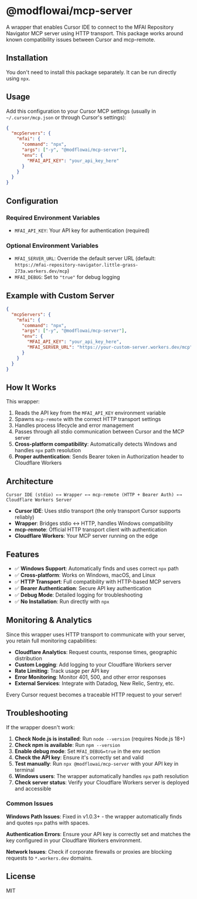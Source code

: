 # @modflowai/mcp-server

A wrapper that enables Cursor IDE to connect to the MFAI Repository Navigator MCP server using HTTP transport. This package works around known compatibility issues between Cursor and mcp-remote.

## Installation

You don't need to install this package separately. It can be run directly using `npx`.

## Usage

Add this configuration to your Cursor MCP settings (usually in `~/.cursor/mcp.json` or through Cursor's settings):

```json
{
  "mcpServers": {
    "mfai": {
      "command": "npx",
      "args": ["-y", "@modflowai/mcp-server"],
      "env": {
        "MFAI_API_KEY": "your_api_key_here"
      }
    }
  }
}
```

## Configuration

### Required Environment Variables

- `MFAI_API_KEY`: Your API key for authentication (required)

### Optional Environment Variables

- `MFAI_SERVER_URL`: Override the default server URL (default: `https://mfai-repository-navigator.little-grass-273a.workers.dev/mcp`)
- `MFAI_DEBUG`: Set to `"true"` for debug logging

## Example with Custom Server

```json
{
  "mcpServers": {
    "mfai": {
      "command": "npx",
      "args": ["-y", "@modflowai/mcp-server"],
      "env": {
        "MFAI_API_KEY": "your_api_key_here",
        "MFAI_SERVER_URL": "https://your-custom-server.workers.dev/mcp"
      }
    }
  }
}
```

## How It Works

This wrapper:
1. Reads the API key from the `MFAI_API_KEY` environment variable
2. Spawns `mcp-remote` with the correct HTTP transport settings
3. Handles process lifecycle and error management
4. Passes through all stdio communication between Cursor and the MCP server
5. **Cross-platform compatibility**: Automatically detects Windows and handles `npx` path resolution
6. **Proper authentication**: Sends Bearer token in Authorization header to Cloudflare Workers

## Architecture

```
Cursor IDE (stdio) ←→ Wrapper ←→ mcp-remote (HTTP + Bearer Auth) ←→ Cloudflare Workers Server
```

- **Cursor IDE**: Uses stdio transport (the only transport Cursor supports reliably)
- **Wrapper**: Bridges stdio ↔ HTTP, handles Windows compatibility
- **mcp-remote**: Official HTTP transport client with authentication
- **Cloudflare Workers**: Your MCP server running on the edge

## Features

- ✅ **Windows Support**: Automatically finds and uses correct `npx` path
- ✅ **Cross-platform**: Works on Windows, macOS, and Linux
- ✅ **HTTP Transport**: Full compatibility with HTTP-based MCP servers
- ✅ **Bearer Authentication**: Secure API key authentication
- ✅ **Debug Mode**: Detailed logging for troubleshooting
- ✅ **No Installation**: Run directly with `npx`

## Monitoring & Analytics

Since this wrapper uses HTTP transport to communicate with your server, you retain full monitoring capabilities:

- **Cloudflare Analytics**: Request counts, response times, geographic distribution
- **Custom Logging**: Add logging to your Cloudflare Workers server
- **Rate Limiting**: Track usage per API key
- **Error Monitoring**: Monitor 401, 500, and other error responses
- **External Services**: Integrate with Datadog, New Relic, Sentry, etc.

Every Cursor request becomes a traceable HTTP request to your server!

## Troubleshooting

If the wrapper doesn't work:

1. **Check Node.js is installed**: Run `node --version` (requires Node.js 18+)
2. **Check npm is available**: Run `npm --version`
3. **Enable debug mode**: Set `MFAI_DEBUG=true` in the env section
4. **Check the API key**: Ensure it's correctly set and valid
5. **Test manually**: Run `npx @modflowai/mcp-server` with your API key in terminal
6. **Windows users**: The wrapper automatically handles `npx` path resolution
7. **Check server status**: Verify your Cloudflare Workers server is deployed and accessible

### Common Issues

**Windows Path Issues**: Fixed in v1.0.3+ - the wrapper automatically finds and quotes `npx` paths with spaces.

**Authentication Errors**: Ensure your API key is correctly set and matches the key configured in your Cloudflare Workers environment.

**Network Issues**: Check if corporate firewalls or proxies are blocking requests to `*.workers.dev` domains.

## License

MIT